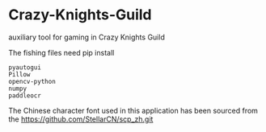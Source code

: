 # Crazy-Knights-Guild
auxiliary tool for gaming in Crazy Knights Guild

The fishing files need pip install 
```
pyautogui
Pillow
opencv-python
numpy
paddleocr
```

The Chinese character font used in this application has been sourced from the https://github.com/StellarCN/scp_zh.git